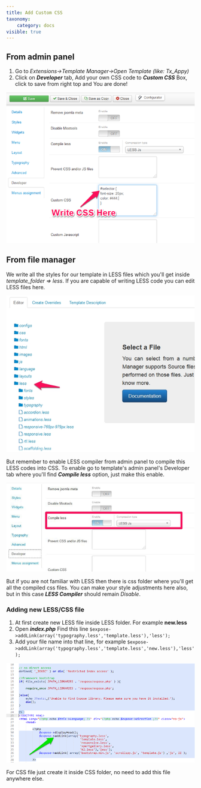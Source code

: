 ```yaml
---
title: Add Custom CSS
taxonomy:
    category: docs
visible: true
---
```


## From admin panel

1. Go to *Extensions->Template Manager->Open Template (like: Tx_Appy)*
1. Click on *__Developer__* tab, Add your own CSS code to *__Custom CSS__* Box, click to save from right top and You are done!

![Custom CSS box](custom-css1.png)

## From file manager
We write all the styles for our template in LESS files which you'll get inside *template_folder => less*. If you are capable of writing LESS code you can edit LESS files here.

![LESS files](less-usage1.jpg)

But remember to enable LESS compiler from admin panel to compile this LESS codes into CSS. To enable go to template's admin panel's Developer tab where you'll find *__Compile less__* option, just make this enable.

![LESS compiler](less-usage2.jpg)

But if you are not familiar with LESS then there is css folder where you'll get all the compiled css files. You can make your style adjustments here also, but in this case *__LESS Compiler__* should remain *Disable*.

### Adding new LESS/CSS file

1. At first create new LESS file inside LESS folder. For example __new.less__
1. Open *__index.php__* Find this line ```$expose->addLink(array('typography.less','template.less'),'less');```
1. Add your file name into that line, for example ```$expose->addLink(array('typography.less','template.less','new.less'),'less');```

![Adding New Less file](custom-css2.png)

For CSS file just create it inside CSS folder, no need to add this file anywhere else.
